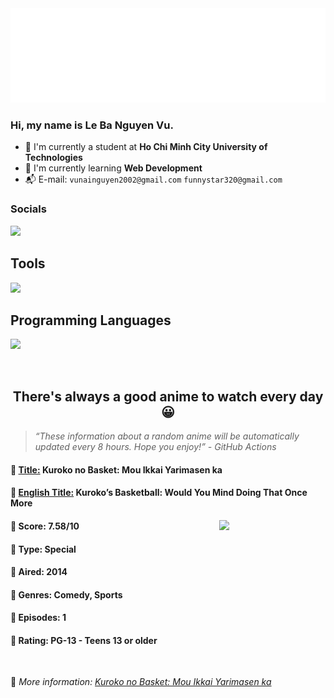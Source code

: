 
<img src="svg/nai.svg" />

<br />

<h3>Hi, my name is <strong>Le Ba Nguyen Vu</strong>.</h3>

- 🏫 I'm currently a student at **Ho Chi Minh City University of Technologies**
- 👀 I'm currently learning **Web Development**
- 📬 E-mail: `vunainguyen2002@gmail.com` `funnystar320@gmail.com`


<h3>Socials</h3>
<a target="_blank" href="https://instagram.com/vu.le1352"><img src="https://img.shields.io/badge/Instagram-%23E4405F.svg?style=for-the-badge&logo=Instagram&logoColor=white" /></a>

<p>
  <h2>Tools</h2>
  <a href="https://skillicons.dev">
    <img src="https://skillicons.dev/icons?i=git,dotnet,mongodb,express,react,nodejs,bootstrap,tailwind,laravel,docker&theme=dark" />
  </a>

  <br />

  <h2>Programming Languages</h2>

  <a href="https://skillicons.dev">
    <img src="https://skillicons.dev/icons?i=javascript,typescript,html,css,cs,php&theme=dark" />
  </a>
</p>

<br />

<h2 align="center">There's always a good anime to watch every day 😀</h2>

<blockquote>
<i>
<q>These information about a random anime will be automatically updated every 8 hours. Hope you enjoy!</q> - GitHub Actions
</i>
</blockquote>

<h4>
  <strong>🥭 <u>Title:</u></strong> Kuroko no Basket: Mou Ikkai Yarimasen ka
</h4>

<h4>🌿 <u>English Title:</u> Kuroko’s Basketball: Would You Mind Doing That Once More</h4>

<img align="right" width="170" src=https://cdn.myanimelist.net/images/anime/12/68055.jpg />

<h4>🌱 Score: 7.58/10</h4>

<h4>🌲 Type: Special</h4>

<h4>🌴 Aired: 2014</h4>

<h4>🌵 Genres: Comedy, Sports</h4>

<h4>🥑 Episodes: 1</h4>

<h4>🍏 Rating: PG-13 - Teens 13 or older</h4>

<br />

🍂 *More information: [Kuroko no Basket: Mou Ikkai Yarimasen ka](https://myanimelist.net/anime/22125/Kuroko_no_Basket__Mou_Ikkai_Yarimasen_ka)*
    